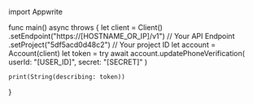 import Appwrite

func main() async throws {
let client = Client()
.setEndpoint("https://[HOSTNAME_OR_IP]/v1") // Your API Endpoint
.setProject("5df5acd0d48c2") // Your project ID
let account = Account(client)
let token = try await account.updatePhoneVerification(
userId: "[USER_ID]",
secret: "[SECRET]"
)

    print(String(describing: token))

}
